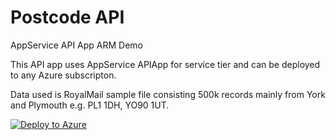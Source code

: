 # Postcode API
AppService API App ARM Demo

This API app uses AppService APIApp for service tier and can be deployed to any Azure subscripton. 

Data used is RoyalMail sample file consisting 500k records mainly from York and Plymouth e.g. PL1 1DH, YO90 1UT.

[![Deploy to Azure](http://azuredeploy.net/deploybutton.png)](https://azuredeploy.net/)
